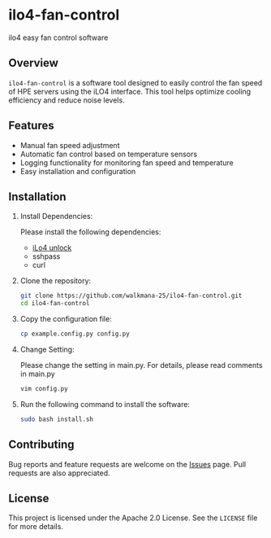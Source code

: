 
# ilo4-fan-control

ilo4 easy fan control software

## Overview

`ilo4-fan-control` is a software tool designed to easily control the fan speed of HPE servers using the iLO4 interface. This tool helps optimize cooling efficiency and reduce noise levels.

## Features

- Manual fan speed adjustment
- Automatic fan control based on temperature sensors
- Logging functionality for monitoring fan speed and temperature
- Easy installation and configuration

## Installation

1. Install Dependencies:

    Please install the following dependencies:

    - [iLo4 unlock](https://github.com/kendallgoto/ilo4_unlock)
    - sshpass
    - curl

1. Clone the repository:

    ```sh
    git clone https://github.com/walkmana-25/ilo4-fan-control.git
    cd ilo4-fan-control
    ```

1. Copy the configuration file:

    ```sh
    cp example.config.py config.py
    ```

1. Change Setting:

    Please change the setting in main.py.
    For details, please read comments in main.py

    ```sh
    vim config.py
    ```

1. Run the following command to install the software:

    ```sh
    sudo bash install.sh
    ```


## Contributing

Bug reports and feature requests are welcome on the [Issues](https://github.com/walkmana-25/ilo4-fan-control/issues) page. Pull requests are also appreciated.

## License

This project is licensed under the Apache 2.0 License. See the `LICENSE` file for more details.

